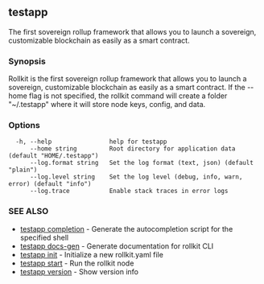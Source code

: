 ## testapp

The first sovereign rollup framework that allows you to launch a sovereign, customizable blockchain as easily as a smart contract.

### Synopsis

Rollkit is the first sovereign rollup framework that allows you to launch a sovereign, customizable blockchain as easily as a smart contract.
If the --home flag is not specified, the rollkit command will create a folder "~/.testapp" where it will store node keys, config, and data.

### Options

```
  -h, --help                help for testapp
      --home string         Root directory for application data (default "HOME/.testapp")
      --log.format string   Set the log format (text, json) (default "plain")
      --log.level string    Set the log level (debug, info, warn, error) (default "info")
      --log.trace           Enable stack traces in error logs
```

### SEE ALSO

* [testapp completion](testapp_completion.md)  - Generate the autocompletion script for the specified shell
* [testapp docs-gen](testapp_docs-gen.md)  - Generate documentation for rollkit CLI
* [testapp init](testapp_init.md)  - Initialize a new rollkit.yaml file
* [testapp start](testapp_start.md)  - Run the rollkit node
* [testapp version](testapp_version.md)  - Show version info
